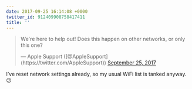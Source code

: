 ```yaml
---
date: 2017-09-25 16:14:08 +0000
twitter_id: 912409908758417411
title: ''
---
```


<blockquote class="twitter-tweet"><p lang="en" dir="ltr">We&#39;re here to help out!  Does this happen on other networks, or only this one?</p>&mdash; Apple Support ([@AppleSupport](https://twitter.com/AppleSupport)) <a href="https://twitter.com/AppleSupport/status/912409122133430272?ref_src=twsrc%5Etfw">September 25, 2017</a></blockquote>
<script async src="https://platform.twitter.com/widgets.js" charset="utf-8"></script>

I’ve reset network settings already, so my usual WiFi list is tanked anyway. 😕
